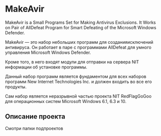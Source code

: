 # MakeAvir

MakeAvir is a Small Programs Set for Making Antivirus Exclusions. It Works on Pair of AllDefeat Program for Smart Defeating of the Microsoft Windows Defender.

MakeAvir — это набор небольших программ для созданияисключений антивируса. Он работает в паре с программами AllDefeat для умного управления Microsoft Windows Defender.

Кроме того, в него входят модули для отправки на сервера NIT информации об установке программы.

Данный набор программ является фундаментом для всех наборов программ New Internet Technologies Inc. и должен входить во все его продукты.

Сам набор является неразрывной частью проекта NIT RedFlagGoGoo для операционных систем Microsoft Windows 6.1, 6.3 и 10.

## Описание проекта

Смотри папки подпроектов

